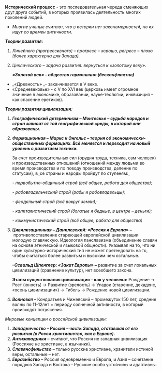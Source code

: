 **Исторический процесс** - это последовательная череда сменяющих друг друга событий, в которых проявилась деятельность многих поколений людей.

- _Многие ученые считают, что в истории нет закономерностей, но их ищут со времен античности._

**_Теории развития:_**

1. _Линейного (прогрессивного) – прогресс – хорошо, регресс – плохо (более характерна для Запада)._
    
2. _Циклического – задача развития: вернуться к «золотому веку»._
    
    **_«Золотой век» – общество гармонично (бесконфликтно)_**
    

- _«Древность» _- заканчивается в V веке.
- «Средневековье» - с V по XVI век (церковь имеет огромное значение в экономике, образовании, науке-теологии; инквизиция – как спасение еретиков).

**_Теории развития цивилизации:_**

1. **_Географический детерминизм – Монтескье – судьба народов и стран зависит от той географической среды, в которой они образованы._**
    
2. **_Формационная – Маркс и Энгельс – теория об экономически-общественных формациях. Всё меняется и переходит на новый уровень с развитием техники._**
    
    За счет производительных сил (орудия труда, техника, сам человек) и производственных отношений (отношений между людьми во время производства и по поводу производства, деление по статусам), в_се страны и народы пройдут по ступеням:_
    
    _- первобытно-общинный строй (всё общее, работа для общества);_
    
    _- рабовладельческий строй (рабы и рабовладельцы);_
    
    _- феодальный строй (всё вокруг земли);_
    
    _- капиталистический строй (богатые и бедные, в центре – деньги);_
    
    _- коммунистический строй (всё общее, работа для общества)_
    
3. **_Цивилизационная – Данилевский: «Россия и Европа» –_** противопоставление стареющей европейской цивилизации молодую славянскую. Идеология панславизма (объединение славян на основе этнической и языковой общности). Указывал на то, что ни один культурно-исторический тип не может претендовать на то, чтобы считаться более развитым и высоким чем остальные.
    
    **_–Освальд Шпенглер: «Закат Европы» –_** развитие за счет локальных цивилизаций (сравнение культур), нет всеобщего закона.
    
    **Этапы существования цивилизации – как у человека:** Рождение -> Рост (юность) -> Развитие (зрелость) -> Упадок (старение, декаденс, «осень цивилизации») -> Гибель -> Рождение новой цивилизации.
    
4. **_Волновая –_** Кондратьев и Чижевский – промежуток 150 лет, средние волны по 11-12лет = периоду солнечной активности, в который происходят потрясения.
    

_Мировые концепции о российской цивилизации:_

1. **_Западничество – Россия – часть Запада, отставшая от его развития (в Росси христианство, как в Европе)._**
2. **_Антизападники_** – считают, что Россия не западная цивилизация (Россияне не христиане, а язычники).
3. **_Славянофильство_** – только русские христиане, хранители истиной веры, остальные – нет.
4. **_Евразийство_** – Россия одновременно и Европа, и Азия – сочетание порядков Запада и Востока – Русские особо устойчивы и адаптивны.